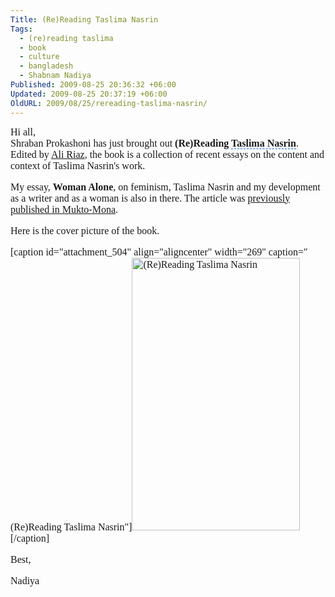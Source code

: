 ```yaml
---
Title: (Re)Reading Taslima Nasrin
Tags:
  - (re)reading taslima
  - book
  - culture
  - bangladesh
  - Shabnam Nadiya
Published: 2009-08-25 20:36:32 +06:00
Updated: 2009-08-25 20:37:19 +06:00
OldURL: 2009/08/25/rereading-taslima-nasrin/
---
```


<div><span style="font-size: medium; font-family: Garamond;">Hi all,</span></div>
<span style="font-size: medium; font-family: Garamond;">Shraban Prokashoni has just brought out <strong>(Re)Reading <span id="lw_1251210328_0" class="yshortcuts" style="cursor: hand; border-bottom: #0066cc 1px dashed;">Taslima Nasrin</span></strong>. Edited by <a href="https://muktomona.com/Articles/ali_riaz/index.htm">Ali Riaz</a>, the book is a collection of recent essays on the content and context of Taslima Nasrin's work.

My essay, <strong>Woman Alone</strong>, on feminism, Taslima Nasrin and my development as a writer and as a woman is also in there. The article was <a href="https://muktomona.com/Articles/nadiya/woman_alone.htm">previously published in Mukto-Mona</a>.

Here is the cover picture of the book.

</span>
<div></div>
<span style="font-size: medium; font-family: Garamond;">

[caption id="attachment_504" align="aligncenter" width="269" caption="(Re)Reading Taslima Nasrin"]<img class="size-full wp-image-504" title="cover_rereading_taslima" src="https://enblog.muktomona.com/wp-content/uploads/2009/08/cover_rereading_taslima.jpg" alt="(Re)Reading Taslima Nasrin" width="269" height="436" />[/caption]

<div></div>
<span style="font-size: medium; font-family: Garamond;">Best,

Nadiya

 

</span></span>
